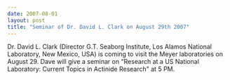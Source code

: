 ```yaml
---
date: 2007-08-01
layout: post
title: "Seminar of Dr. David L. Clark on August 29th 2007"
---
```


Dr. David L. Clark (Director G.T. Seaborg Institute, Los Alamos National Laboratory, New Mexico, USA) is coming to visit the Meyer laboratories on August 29. 
Dave will give a seminar on "Research at a US National Laboratory: Current Topics in Actinide Research" at 5 PM. 


